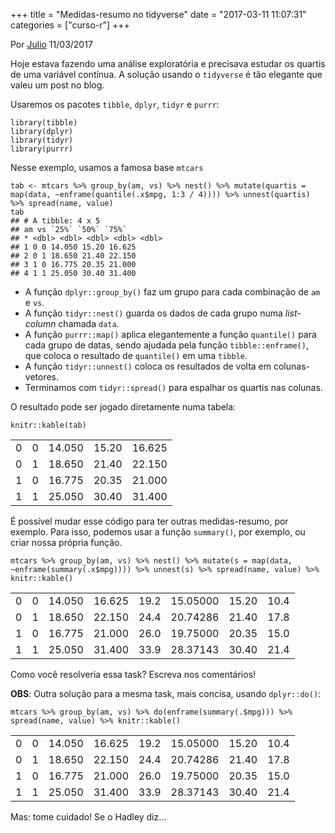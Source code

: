 +++
title = "Medidas-resumo no tidyverse"
date = "2017-03-11 11:07:31"
categories = ["curso-r"]
+++

<div><p class="text-muted text-uppercase mb-small text-right"> Por <a href="http://curso-r.com/author/julio">Julio</a> 11/03/2017 </p><div id="post-content"> <p>Hoje estava fazendo uma an&#xE1;lise explorat&#xF3;ria e precisava estudar os quartis de uma vari&#xE1;vel cont&#xED;nua. A solu&#xE7;&#xE3;o usando o <code>tidyverse</code> &#xE9; t&#xE3;o elegante que valeu um post no blog.</p>
<p>Usaremos os pacotes <code>tibble</code>, <code>dplyr</code>, <code>tidyr</code> e <code>purrr</code>:</p>
<pre class="r"><code>library(tibble)
library(dplyr)
library(tidyr)
library(purrr)</code></pre>
<p>Nesse exemplo, usamos a famosa base <code>mtcars</code></p>
<pre class="r"><code>tab &lt;- mtcars %&gt;% group_by(am, vs) %&gt;% nest() %&gt;% mutate(quartis = map(data, ~enframe(quantile(.x$mpg, 1:3 / 4)))) %&gt;% unnest(quartis) %&gt;% spread(name, value)
tab
## # A tibble: 4 x 5
## am vs `25%` `50%` `75%`
## * &lt;dbl&gt; &lt;dbl&gt; &lt;dbl&gt; &lt;dbl&gt; &lt;dbl&gt;
## 1 0 0 14.050 15.20 16.625
## 2 0 1 18.650 21.40 22.150
## 3 1 0 16.775 20.35 21.000
## 4 1 1 25.050 30.40 31.400</code></pre>
<ul>
<li>A fun&#xE7;&#xE3;o <code>dplyr::group_by()</code> faz um grupo para cada combina&#xE7;&#xE3;o de <code>am</code> e <code>vs</code>.</li>
<li>A fun&#xE7;&#xE3;o <code>tidyr::nest()</code> guarda os dados de cada grupo numa <em>list-column</em> chamada <code>data</code>.</li>
<li>A fun&#xE7;&#xE3;o <code>purrr::map()</code> aplica elegantemente a fun&#xE7;&#xE3;o <code>quantile()</code> para cada grupo de datas, sendo ajudada pela fun&#xE7;&#xE3;o <code>tibble::enframe()</code>, que coloca o resultado de <code>quantile()</code> em uma <code>tibble</code>.</li>
<li>A fun&#xE7;&#xE3;o <code>tidyr::unnest()</code> coloca os resultados de volta em colunas-vetores.</li>
<li>Terminamos com <code>tidyr::spread()</code> para espalhar os quartis nas colunas.</li>
</ul>
<p>O resultado pode ser jogado diretamente numa tabela:</p>
<pre class="r"><code>knitr::kable(tab)</code></pre>
<table>
<thead> </thead>
<tbody>
<tr class="odd">
<td>0</td>
<td>0</td>
<td>14.050</td>
<td>15.20</td>
<td>16.625</td>
</tr>
<tr class="even">
<td>0</td>
<td>1</td>
<td>18.650</td>
<td>21.40</td>
<td>22.150</td>
</tr>
<tr class="odd">
<td>1</td>
<td>0</td>
<td>16.775</td>
<td>20.35</td>
<td>21.000</td>
</tr>
<tr class="even">
<td>1</td>
<td>1</td>
<td>25.050</td>
<td>30.40</td>
<td>31.400</td>
</tr>
</tbody>
</table>
<p>&#xC9; poss&#xED;vel mudar esse c&#xF3;digo para ter outras medidas-resumo, por exemplo. Para isso, podemos usar a fun&#xE7;&#xE3;o <code>summary()</code>, por exemplo, ou criar nossa pr&#xF3;pria fun&#xE7;&#xE3;o.</p>
<pre class="r"><code>mtcars %&gt;% group_by(am, vs) %&gt;% nest() %&gt;% mutate(s = map(data, ~enframe(summary(.x$mpg)))) %&gt;% unnest(s) %&gt;% spread(name, value) %&gt;% knitr::kable()</code></pre>
<table>
<thead> </thead>
<tbody>
<tr class="odd">
<td>0</td>
<td>0</td>
<td>14.050</td>
<td>16.625</td>
<td>19.2</td>
<td>15.05000</td>
<td>15.20</td>
<td>10.4</td>
</tr>
<tr class="even">
<td>0</td>
<td>1</td>
<td>18.650</td>
<td>22.150</td>
<td>24.4</td>
<td>20.74286</td>
<td>21.40</td>
<td>17.8</td>
</tr>
<tr class="odd">
<td>1</td>
<td>0</td>
<td>16.775</td>
<td>21.000</td>
<td>26.0</td>
<td>19.75000</td>
<td>20.35</td>
<td>15.0</td>
</tr>
<tr class="even">
<td>1</td>
<td>1</td>
<td>25.050</td>
<td>31.400</td>
<td>33.9</td>
<td>28.37143</td>
<td>30.40</td>
<td>21.4</td>
</tr>
</tbody>
</table>
<p>Como voc&#xEA; resolveria essa task? Escreva nos coment&#xE1;rios!</p>
<p><strong>OBS</strong>: Outra solu&#xE7;&#xE3;o para a mesma task, mais concisa, usando <code>dplyr::do()</code>:</p>
<pre class="r"><code>mtcars %&gt;% group_by(am, vs) %&gt;% do(enframe(summary(.$mpg))) %&gt;% spread(name, value) %&gt;% knitr::kable()</code></pre>
<table>
<thead> </thead>
<tbody>
<tr class="odd">
<td>0</td>
<td>0</td>
<td>14.050</td>
<td>16.625</td>
<td>19.2</td>
<td>15.05000</td>
<td>15.20</td>
<td>10.4</td>
</tr>
<tr class="even">
<td>0</td>
<td>1</td>
<td>18.650</td>
<td>22.150</td>
<td>24.4</td>
<td>20.74286</td>
<td>21.40</td>
<td>17.8</td>
</tr>
<tr class="odd">
<td>1</td>
<td>0</td>
<td>16.775</td>
<td>21.000</td>
<td>26.0</td>
<td>19.75000</td>
<td>20.35</td>
<td>15.0</td>
</tr>
<tr class="even">
<td>1</td>
<td>1</td>
<td>25.050</td>
<td>31.400</td>
<td>33.9</td>
<td>28.37143</td>
<td>30.40</td>
<td>21.4</td>
</tr>
</tbody>
</table>
<p>Mas: tome cuidado! Se o Hadley diz&#x2026;</p>
<div class="figure">
<img src="http://lsru.github.io/r_workshop/img/purrr_do.png" alt=""> </div> </div></div>
